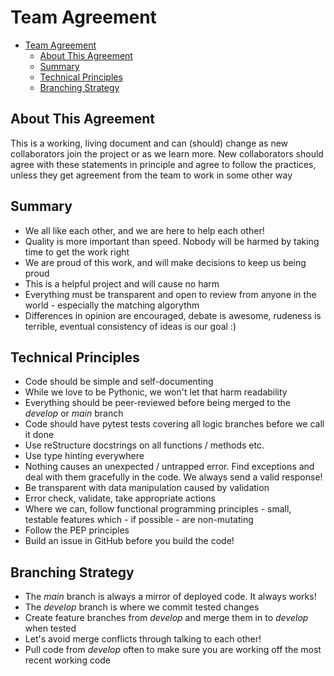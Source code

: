 # Team Agreement
<!-- TOC -->
* [Team Agreement](#team-agreement)
  * [About This Agreement](#about-this-agreement)
  * [Summary](#summary)
  * [Technical Principles](#technical-principles)
  * [Branching Strategy](#branching-strategy)
<!-- TOC -->

## About This Agreement
This is a working, living document and can (should) change as new collaborators join the project or as we learn more.
New collaborators should agree with these statements in principle and agree to follow the practices, unless they
get agreement from the team to work in some other way

## Summary
- We all like each other, and we are here to help each other!
- Quality is more important than speed. Nobody will be harmed by taking time to get the work right
- We are proud of this work, and will make decisions to keep us being proud
- This is a helpful project and will cause no harm
- Everything must be transparent and open to review from anyone in the world - especially the matching algorythm
- Differences in opinion are encouraged, debate is awesome, rudeness is terrible, 
eventual consistency of ideas is our goal :)

## Technical Principles
- Code should be simple and self-documenting
- While we love to be Pythonic, we won't let that harm readability
- Everything should be peer-reviewed before being merged to the *develop* or *main* branch
- Code should have pytest tests covering all logic branches before we call it done
- Use reStructure docstrings on all functions / methods etc.
- Use type hinting everywhere
- Nothing causes an unexpected / untrapped error. Find exceptions and deal with them gracefully in the code. 
We always send a valid response!
- Be transparent with data manipulation caused by validation
- Error check, validate, take appropriate actions
- Where we can, follow functional programming principles - small, testable features which - 
if possible - are non-mutating
- Follow the PEP principles
- Build an issue in GitHub before you build the code!

## Branching Strategy
- The *main* branch is always a mirror of deployed code. It always works!
- The *develop* branch is where we commit tested changes
- Create feature branches from *develop* and merge them in to *develop* when tested
- Let's avoid merge conflicts through talking to each other!
- Pull code from *develop* often to make sure you are working off the most recent working code
